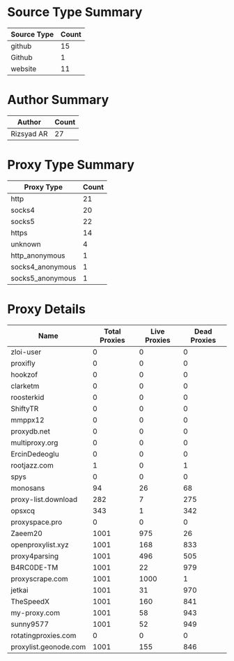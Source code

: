# Source Type Summary

| Source Type | Count |
|-------------|-------|
| github | 15 |
| Github | 1 |
| website | 11 |


# Author Summary

| Author | Count |
|--------|-------|
| Rizsyad AR | 27 |


# Proxy Type Summary

| Proxy Type | Count |
|------------|-------|
| http | 21 |
| socks4 | 20 |
| socks5 | 22 |
| https | 14 |
| unknown | 4 |
| http_anonymous | 1 |
| socks4_anonymous | 1 |
| socks5_anonymous | 1 |


# Proxy Details

| Name | Total Proxies | Live Proxies | Dead Proxies |
|------|---------------|--------------|---------------|
| zloi-user | 0 | 0 | 0 |
| proxifly | 0 | 0 | 0 |
| hookzof | 0 | 0 | 0 |
| clarketm | 0 | 0 | 0 |
| roosterkid | 0 | 0 | 0 |
| ShiftyTR | 0 | 0 | 0 |
| mmppx12 | 0 | 0 | 0 |
| proxydb.net | 0 | 0 | 0 |
| multiproxy.org | 0 | 0 | 0 |
| ErcinDedeoglu | 0 | 0 | 0 |
| rootjazz.com | 1 | 0 | 1 |
| spys | 0 | 0 | 0 |
| monosans | 94 | 26 | 68 |
| proxy-list.download | 282 | 7 | 275 |
| opsxcq | 343 | 1 | 342 |
| proxyspace.pro | 0 | 0 | 0 |
| Zaeem20 | 1001 | 975 | 26 |
| openproxylist.xyz | 1001 | 168 | 833 |
| proxy4parsing | 1001 | 496 | 505 |
| B4RC0DE-TM | 1001 | 22 | 979 |
| proxyscrape.com | 1001 | 1000 | 1 |
| jetkai | 1001 | 31 | 970 |
| TheSpeedX | 1001 | 160 | 841 |
| my-proxy.com | 1001 | 58 | 943 |
| sunny9577 | 1001 | 52 | 949 |
| rotatingproxies.com | 0 | 0 | 0 |
| proxylist.geonode.com | 1001 | 155 | 846 |
